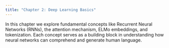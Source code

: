 ```yaml
---
title: "Chapter 2: Deep Learning Basics"
---
```

In this chapter we explore fundamental concepts like Recurrent Neural Networks (RNNs), the attention mechanism, ELMo embeddings, and tokenization. Each concept serves as a building block in understanding how neural networks can comprehend and generate human language.

<!--more-->
